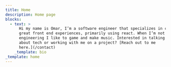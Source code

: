 ```yaml
---
title: Home
description: Home page
blocks:
  - text: >
      Hi my name is Omar, I’m a software engineer that specializes in creating
      great front end experiences, primarily using react. When I’m not
      engineering I like to game and make music. Interested in talking to me
      about tech or working with me on a project? [Reach out to me
      here.](/contact)
    _template: bio
_template: home
---
```


